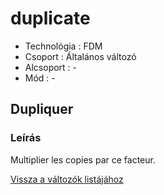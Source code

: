 # duplicate

* Technológia : FDM
* Csoport : Általános változó
* Alcsoport : -
* Mód : -

## Dupliquer

### Leírás

Multiplier les copies par ce facteur.

[Vissza a változók listájához](../../variable_list)

